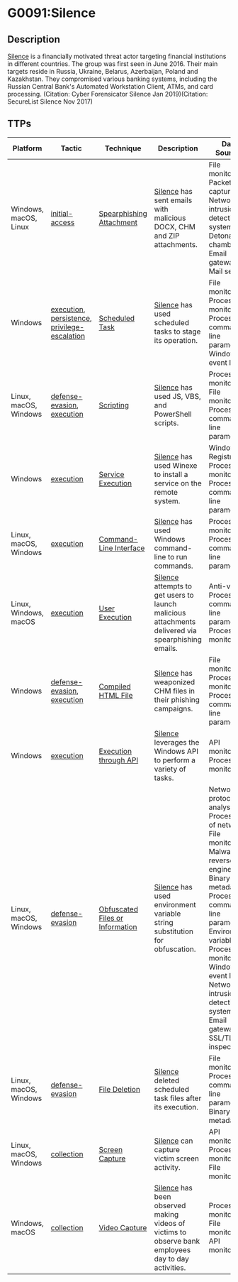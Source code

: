 # G0091:Silence

## Description

[Silence](https://attack.mitre.org/groups/G0091) is a financially motivated threat actor targeting financial institutions in different countries. The group was first seen in June 2016. Their main targets reside in Russia, Ukraine, Belarus, Azerbaijan, Poland and Kazakhstan. They compromised various banking systems, including the Russian Central Bank's Automated Workstation Client, ATMs, and card processing. (Citation: Cyber Forensicator Silence Jan 2019)(Citation: SecureList Silence Nov 2017) 

## TTPs

|Platform|Tactic|Technique|Description|Data Sources|
|---|---|---|---|---|
|Windows, macOS, Linux|[initial-access](https://attack.mitre.org/tactics/initial-access/) |[Spearphishing Attachment](https://attack.mitre.org/techniques/T1193/) |[Silence](https://attack.mitre.org/groups/G0091) has sent emails with malicious DOCX, CHM and ZIP attachments.  |File monitoring, Packet capture, Network intrusion detection system, Detonation chamber, Email gateway, Mail server|
|Windows|[execution](https://attack.mitre.org/tactics/execution/), [persistence](https://attack.mitre.org/tactics/persistence/), [privilege-escalation](https://attack.mitre.org/tactics/privilege-escalation/) |[Scheduled Task](https://attack.mitre.org/techniques/T1053/) |[Silence](https://attack.mitre.org/groups/G0091) has used scheduled tasks to stage its operation. |File monitoring, Process monitoring, Process command-line parameters, Windows event logs|
|Linux, macOS, Windows|[defense-evasion](https://attack.mitre.org/tactics/defense-evasion/), [execution](https://attack.mitre.org/tactics/execution/) |[Scripting](https://attack.mitre.org/techniques/T1064/) |[Silence](https://attack.mitre.org/groups/G0091) has used JS, VBS, and PowerShell scripts. |Process monitoring, File monitoring, Process command-line parameters|
|Windows|[execution](https://attack.mitre.org/tactics/execution/) |[Service Execution](https://attack.mitre.org/techniques/T1035/) |[Silence](https://attack.mitre.org/groups/G0091) has used Winexe to install a service on the remote system. |Windows Registry, Process monitoring, Process command-line parameters|
|Linux, macOS, Windows|[execution](https://attack.mitre.org/tactics/execution/) |[Command-Line Interface](https://attack.mitre.org/techniques/T1059/) |[Silence](https://attack.mitre.org/groups/G0091) has used Windows command-line to run commands. |Process monitoring, Process command-line parameters|
|Linux, Windows, macOS|[execution](https://attack.mitre.org/tactics/execution/) |[User Execution](https://attack.mitre.org/techniques/T1204/) |[Silence](https://attack.mitre.org/groups/G0091) attempts to get users to launch malicious attachments delivered via spearphishing emails. |Anti-virus, Process command-line parameters, Process monitoring|
|Windows|[defense-evasion](https://attack.mitre.org/tactics/defense-evasion/), [execution](https://attack.mitre.org/tactics/execution/) |[Compiled HTML File](https://attack.mitre.org/techniques/T1223/) |[Silence](https://attack.mitre.org/groups/G0091) has weaponized CHM files in their phishing campaigns. |File monitoring, Process monitoring, Process command-line parameters|
|Windows|[execution](https://attack.mitre.org/tactics/execution/) |[Execution through API](https://attack.mitre.org/techniques/T1106/) |[Silence](https://attack.mitre.org/groups/G0091) leverages the Windows API to perform a variety of tasks.	 |API monitoring, Process monitoring|
|Linux, macOS, Windows|[defense-evasion](https://attack.mitre.org/tactics/defense-evasion/) |[Obfuscated Files or Information](https://attack.mitre.org/techniques/T1027/) |[Silence](https://attack.mitre.org/groups/G0091) has used environment variable string substitution for obfuscation. |Network protocol analysis, Process use of network, File monitoring, Malware reverse engineering, Binary file metadata, Process command-line parameters, Environment variable, Process monitoring, Windows event logs, Network intrusion detection system, Email gateway, SSL/TLS inspection|
|Linux, macOS, Windows|[defense-evasion](https://attack.mitre.org/tactics/defense-evasion/) |[File Deletion](https://attack.mitre.org/techniques/T1107/) |[Silence](https://attack.mitre.org/groups/G0091) deleted scheduled task files after its execution.	 |File monitoring, Process command-line parameters, Binary file metadata|
|Linux, macOS, Windows|[collection](https://attack.mitre.org/tactics/collection/) |[Screen Capture](https://attack.mitre.org/techniques/T1113/) |[Silence](https://attack.mitre.org/groups/G0091) can capture victim screen activity.	 |API monitoring, Process monitoring, File monitoring|
|Windows, macOS|[collection](https://attack.mitre.org/tactics/collection/) |[Video Capture](https://attack.mitre.org/techniques/T1125/) |[Silence](https://attack.mitre.org/groups/G0091) has been observed making videos of victims to observe bank employees day to day activities. |Process monitoring, File monitoring, API monitoring|

